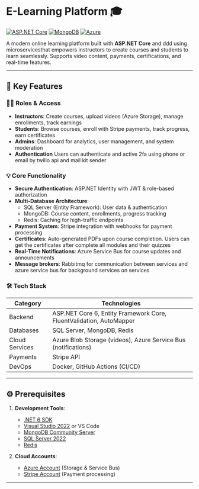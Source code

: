 # E-Learning Platform 🎓

[![ASP.NET Core](https://img.shields.io/badge/ASP.NET_Core-6.0+-blue.svg)](https://dotnet.microsoft.com/)
[![MongoDB](https://img.shields.io/badge/MongoDB-7.0+-green.svg)](https://www.mongodb.com/)
[![Azure](https://img.shields.io/badge/Azure_Storage-%230078D4.svg?logo=microsoft-azure)](https://azure.microsoft.com/)

A modern online learning platform built with **ASP.NET Core** and ddd using microservicesthat empowers instructors to create courses and students to learn seamlessly. Supports video content, payments, certifications, and real-time features. 


---

## 🚀 Key Features

### 👩🏫 Roles & Access
- **Instructors**: Create courses, upload videos (Azure Storage), manage enrollments, track earnings
- **Students**: Browse courses, enroll with Stripe payments, track progress, earn certificates
- **Admins**: Dashboard for analytics, user management, and system moderation
- **Authentication** Users can authenticate and active 2fa using phone or email by twilio api and mail kit sender

### 💡 Core Functionality
- **Secure Authentication**: ASP.NET Identity with JWT & role-based authorization
- **Multi-Database Architecture**:
  - SQL Server (Entity Framework): User data & authentication
  - MongoDB: Course content, enrollments, progress tracking
  - Redis: Caching for high-traffic endpoints
- **Payment System**: Stripe integration with webhooks for payment processing
- **Certificates**: Auto-generated PDFs upon course completion. Users can get the certificates after complete all modules and their quizzes
- **Real-Time Notifications**: Azure Service Bus for course updates and announcements
- **Message brokers**: Rabbitmq for communication between services and azure service bus for background services on services

### 🛠️ Tech Stack
| Category          | Technologies                                                                 |
|-------------------|------------------------------------------------------------------------------|
| Backend           | ASP.NET Core 6, Entity Framework Core, FluentValidation, AutoMapper         |
| Databases         | SQL Server, MongoDB, Redis                                                   |
| Cloud Services    | Azure Blob Storage (videos), Azure Service Bus (notifications)              |
| Payments          | Stripe API                                                                   |
| DevOps            | Docker, GitHub Actions (CI/CD)                                              |

---

## ⚙️ Prerequisites

1. **Development Tools**:
   - [.NET 6 SDK](https://dotnet.microsoft.com/download)
   - [Visual Studio 2022](https://visualstudio.microsoft.com/) or VS Code
   - [MongoDB Community Server](https://www.mongodb.com/try/download/community)
   - [SQL Server 2022](https://www.microsoft.com/en-us/sql-server/sql-server-downloads)
   - [Redis](https://redis.io/download)

2. **Cloud Accounts**:
   - [Azure Account](https://azure.microsoft.com/) (Storage & Service Bus)
   - [Stripe Account](https://stripe.com/) (Payment processing)

---
